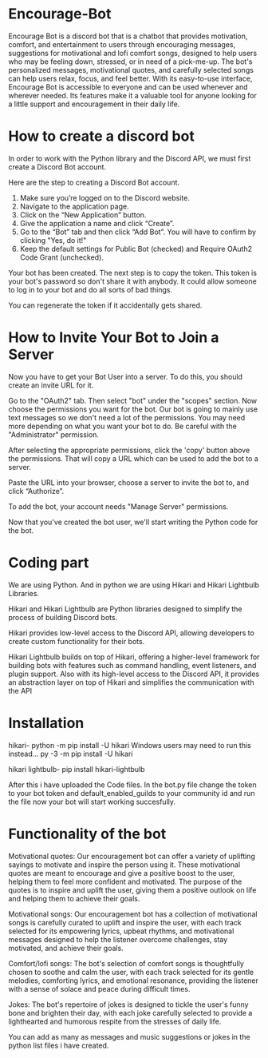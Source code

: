 # Encourage-Bot

Encourage Bot is a discord bot that is a chatbot that provides motivation, comfort, and entertainment to users through encouraging messages, suggestions for motivational and lofi comfort songs,  designed to help users who may be feeling down, stressed, or in need of a pick-me-up. The bot's personalized messages, motivational quotes, and carefully selected songs can help users relax, focus, and feel better. With its easy-to-use interface, Encourage Bot is accessible to everyone and can be used whenever and wherever needed. Its features make it a valuable tool for anyone looking for a little support and encouragement in their daily life.

# How to create a discord bot

In order to work with the Python library and the Discord API, we must first create a Discord Bot account.

Here are the step to creating a Discord Bot account.

1. Make sure you’re logged on to the Discord website.
2. Navigate to the application page.
3. Click on the “New Application” button.
4. Give the application a name and click “Create”.
5. Go to the “Bot” tab and then click “Add Bot”. You will have to confirm by clicking "Yes, do it!"
6. Keep the default settings for Public Bot (checked) and Require OAuth2 Code Grant (unchecked).

Your bot has been created. The next step is to copy the token.
This token is your bot's password so don't share it with anybody. It could allow someone to log in to your bot and do all sorts of bad things.

You can regenerate the token if it accidentally gets shared.

# How to Invite Your Bot to Join a Server

Now you have to get your Bot User into a server. To do this, you should create an invite URL for it.

Go to the "OAuth2" tab. Then select "bot" under the "scopes" section.
Now choose the permissions you want for the bot. Our bot is going to mainly use text messages so we don't need a lot of the permissions. You may need more depending on what you want your bot to do. Be careful with the "Administrator" permission.

After selecting the appropriate permissions, click the 'copy' button above the permissions. That will copy a URL which can be used to add the bot to a server.

Paste the URL into your browser, choose a server to invite the bot to, and click “Authorize”.

To add the bot, your account needs "Manage Server" permissions.

Now that you've created the bot user, we'll start writing the Python code for the bot.

# Coding part

We are using Python. And in python we are using Hikari and Hikari Lightbulb Libraries.

Hikari and Hikari Lightbulb are Python libraries designed to simplify the process of building Discord bots.

Hikari provides low-level access to the Discord API, allowing developers to create custom functionality for their bots. 

Hikari Lightbulb builds on top of Hikari, offering a higher-level framework for building bots with features such as command handling, event listeners, and plugin support. Also with its high-level access to the Discord API, it provides an abstraction layer on top of Hikari and simplifies the communication with the API

# Installation

hikari-
python -m pip install -U hikari
Windows users may need to run this instead...
py -3 -m pip install -U hikari

hikari lightbulb-
pip install hikari-lightbulb

After this i have uploaded the Code files. In the bot.py file change the token to your bot token and default_enabled_guilds to your community id and run the file now your bot will start working succesfully.

# Functionality of the bot

Motivational quotes: 
Our encouragement bot can offer a variety of uplifting sayings to motivate and inspire the person using it. These motivational quotes are meant to encourage and give a positive boost to the user, helping them to feel more confident and motivated. The purpose of the quotes is to inspire and uplift the user, giving them a positive outlook on life and helping them to achieve their goals.

Motivational songs: 
Our encouragement bot has a collection of motivational songs is carefully curated to uplift and inspire the user, with each track selected for its empowering lyrics, upbeat rhythms, and motivational messages designed to help the listener overcome challenges, stay motivated, and achieve their goals.

Comfort/lofi songs: 
The bot's selection of comfort songs is thoughtfully chosen to soothe and calm the user, with each track selected for its gentle melodies, comforting lyrics, and emotional resonance, providing the listener with a sense of solace and peace during difficult times. 

Jokes:
The bot's repertoire of jokes is designed to tickle the user's funny bone and brighten their day, with each joke carefully selected to provide a lighthearted and humorous respite from the stresses of daily life.


You can add as many as messages and music suggestions or jokes in the python list files i have created.
